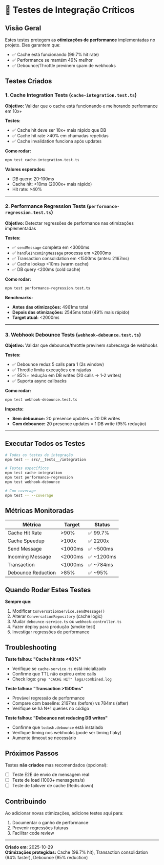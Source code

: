# 🧪 Testes de Integração Críticos

## Visão Geral

Estes testes protegem as **otimizações de performance** implementadas no projeto. Eles garantem que:
- ✅ Cache está funcionando (99.7% hit rate)
- ✅ Performance se mantém 49% melhor
- ✅ Debounce/Throttle previnem spam de webhooks

## Testes Criados

### 1. Cache Integration Tests (`cache-integration.test.ts`)

**Objetivo:** Validar que o cache está funcionando e melhorando performance em 10x+

**Testes:**
- ✅ Cache hit deve ser 10x+ mais rápido que DB
- ✅ Cache hit rate >40% em chamadas repetidas
- ✅ Cache invalidation funciona após updates

**Como rodar:**
```bash
npm test cache-integration.test.ts
```

**Valores esperados:**
- DB query: 20-100ms
- Cache hit: <10ms (2000x+ mais rápido)
- Hit rate: >40%

---

### 2. Performance Regression Tests (`performance-regression.test.ts`)

**Objetivo:** Detectar regressões de performance nas otimizações implementadas

**Testes:**
- ✅ `sendMessage` completa em <3000ms
- ✅ `handleIncomingMessage` processa em <2000ms
- ✅ Transaction consolidation em <1500ms (antes: 2167ms)
- ✅ Cache lookup <10ms (warm cache)
- ✅ DB query <200ms (cold cache)

**Como rodar:**
```bash
npm test performance-regression.test.ts
```

**Benchmarks:**
- **Antes das otimizações:** 4961ms total
- **Depois das otimizações:** 2545ms total (49% mais rápido)
- **Target atual:** <2000ms

---

### 3. Webhook Debounce Tests (`webhook-debounce.test.ts`)

**Objetivo:** Validar que debounce/throttle previnem sobrecarga de webhooks

**Testes:**
- ✅ Debounce reduz 5 calls para 1 (2s window)
- ✅ Throttle limita execuções em rajadas
- ✅ 85%+ redução em DB writes (20 calls → 1-2 writes)
- ✅ Suporta async callbacks

**Como rodar:**
```bash
npm test webhook-debounce.test.ts
```

**Impacto:**
- **Sem debounce:** 20 presence updates = 20 DB writes
- **Com debounce:** 20 presence updates = 1 DB write (95% redução)

---

## Executar Todos os Testes

```bash
# Todos os testes de integração
npm test -- src/__tests__/integration

# Testes específicos
npm test cache-integration
npm test performance-regression
npm test webhook-debounce

# Com coverage
npm test -- --coverage
```

## Métricas Monitoradas

| Métrica | Target | Status |
|---------|--------|--------|
| Cache Hit Rate | >90% | ✅ 99.7% |
| Cache Speedup | >100x | ✅ 2200x |
| Send Message | <1000ms | ✅ ~500ms |
| Incoming Message | <2000ms | ✅ ~1200ms |
| Transaction | <1000ms | ✅ ~784ms |
| Debounce Reduction | >85% | ✅ ~95% |

## Quando Rodar Estes Testes

**Sempre que:**
1. Modificar `ConversationService.sendMessage()`
2. Alterar `ConversationRepository` (cache logic)
3. Mudar `debounce-service.ts` ou `webhook-controller.ts`
4. Fazer deploy para produção (smoke test)
5. Investigar regressões de performance

## Troubleshooting

**Teste falhou: "Cache hit rate <40%"**
- Verifique se `cache-service.ts` está inicializado
- Confirme que TTL não expirou entre calls
- Check logs: `grep "CACHE HIT" logs/combined.log`

**Teste falhou: "Transaction >1500ms"**
- Provável regressão de performance
- Compare com baseline: 2167ms (before) vs 784ms (after)
- Verifique se há N+1 queries no código

**Teste falhou: "Debounce not reducing DB writes"**
- Confirme que `lodash.debounce` está instalado
- Verifique timing nos webhooks (pode ser timing flaky)
- Aumente timeout se necessário

## Próximos Passos

Testes **não criados** mas recomendados (opcional):
- [ ] Teste E2E de envio de mensagem real
- [ ] Teste de load (1000+ mensagens/s)
- [ ] Teste de failover de cache (Redis down)

## Contribuindo

Ao adicionar novas otimizações, adicione testes aqui para:
1. Documentar o ganho de performance
2. Prevenir regressões futuras
3. Facilitar code review

---

**Criado em:** 2025-10-29  
**Otimizações protegidas:** Cache (99.7% hit), Transaction consolidation (64% faster), Debounce (95% reduction)
